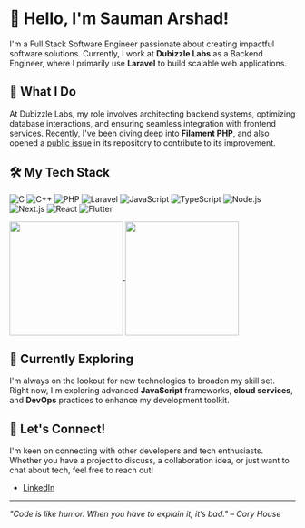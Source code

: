 # 👋 Hello, I'm Sauman Arshad!

I'm a Full Stack Software Engineer passionate about creating impactful software solutions. Currently, I work at **Dubizzle Labs** as a Backend Engineer, where I primarily use **Laravel** to build scalable web applications.

## 🚀 What I Do

At Dubizzle Labs, my role involves architecting backend systems, optimizing database interactions, and ensuring seamless integration with frontend services. Recently, I've been diving deep into **Filament PHP**, and also opened a [public issue](https://github.com/filamentphp/filament/issues/13598) in its repository to contribute to its improvement.

## 🛠️ My Tech Stack

![C](https://img.shields.io/badge/C-A8B9CC?style=for-the-badge&logo=c&logoColor=white)
![C++](https://img.shields.io/badge/C%2B%2B-00599C?style=for-the-badge&logo=c%2B%2B&logoColor=white)
![PHP](https://img.shields.io/badge/PHP-777BB4?style=for-the-badge&logo=php&logoColor=white)
![Laravel](https://img.shields.io/badge/Laravel-FF2D20?style=for-the-badge&logo=laravel&logoColor=white)
![JavaScript](https://img.shields.io/badge/JavaScript-F7DF1E?style=for-the-badge&logo=javascript&logoColor=black)
![TypeScript](https://img.shields.io/badge/TypeScript-007ACC?style=for-the-badge&logo=typescript&logoColor=white)
![Node.js](https://img.shields.io/badge/Node.js-339933?style=for-the-badge&logo=node.js&logoColor=white)
![Next.js](https://img.shields.io/badge/Next.js-000000?style=for-the-badge&logo=next.js&logoColor=white)
![React](https://img.shields.io/badge/React-20232A?style=for-the-badge&logo=react&logoColor=61DAFB)
![Flutter](https://img.shields.io/badge/Flutter-02569B?style=for-the-badge&logo=flutter&logoColor=white)

<a href="https://github.com/anuraghazra/github-readme-stats">
  <img height=200 align="center" src="https://github-readme-stats.vercel.app/api?username=saumanarsad&show=reviews,discussions_started,discussions_answered,prs_merged,prs_merged_percentage&theme=tokyonight"/>
</a>
<a href="https://github.com/anuraghazra/convoychat">
  <img height=200 align="center" src="https://github-readme-stats.vercel.app/api/top-langs?username=anuraghazra&layout=compact&langs_count=8&card_width=320" />
</a>


## 🌱 Currently Exploring

I'm always on the lookout for new technologies to broaden my skill set. Right now, I'm exploring advanced **JavaScript** frameworks, **cloud services**, and **DevOps** practices to enhance my development toolkit.

## 💬 Let's Connect!

I'm keen on connecting with other developers and tech enthusiasts. Whether you have a project to discuss, a collaboration idea, or just want to chat about tech, feel free to reach out!

- [LinkedIn](linkedin.com/in/saumanarshad/)

---

_"Code is like humor. When you have to explain it, it’s bad." – Cory House_
